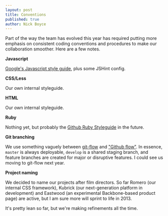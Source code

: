 ```yaml
---
layout: post
title: Conventions
published: true
author: Nick Boyce
---
```


Part of the way the team has evolved this year has required putting more emphasis on consistent coding conventions and procedures to make our collaboration smoother. Here are a few notes.

**Javascript**

[Google's Javascript style guide](http://google-styleguide.googlecode.com/svn/trunk/javascriptguide.xml), plus some JSHint config.

**CSS/Less**

Our own internal styleguide.

**HTML**

Our own internal styleguide.

**Ruby**

Nothing yet, but probably the [Github Ruby Styleguide](https://github.com/styleguide/ruby) in the future.

**Git branching**

We use something vaguely between [git-flow](http://jeffkreeftmeijer.com/2010/why-arent-you-using-git-flow/) and ["Github flow"](http://scottchacon.com/2011/08/31/github-flow.html). In essence, <code>master</code> is always deployable, <code>develop</code> is a shared staging branch, and feature branches are created for major or disruptive features. I could see us moving to git-flow next year.

**Project naming**

We decided to name our projects after film directors. So far Romero (our internal CSS framework), Kubrick (our next-generation platform in development) and Eastwood (an experimental Backbone-based product page) are active, but I am sure more will sprint to life in 2013.

It's pretty lean so far, but we're making refinements all the time.